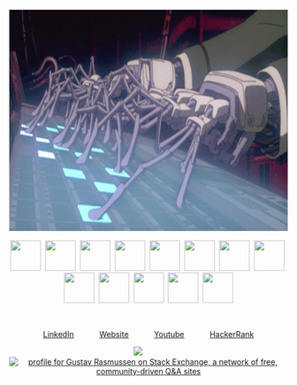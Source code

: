 
<p align="center">
  <img width="800" height="400" src="https://github.com/Gustav-Rasmussen/Gustav-Rasmussen/blob/master/ghost_in_a_shell.gif">
</p>

<p align="center">
<img height="55" width="55" src="https://cdn.jsdelivr.net/npm/simple-icons@v3/icons/python.svg" />&nbsp;
<img height="55" width="55" src="https://cdn.jsdelivr.net/npm/simple-icons@v3/icons/pandas.svg" />&nbsp;
<img height="55" width="55" src="https://cdn.jsdelivr.net/npm/simple-icons@3.7.0/icons/r.svg" />&nbsp;
<img height="55" width="55" src="https://cdn.jsdelivr.net/npm/simple-icons@v3/icons/amazonaws.svg" />&nbsp;
<img height="55" width="55" src="https://cdn.jsdelivr.net/npm/simple-icons@v3/icons/azuredevops.svg" />&nbsp;
<img height="55" width="55" src="https://cdn.jsdelivr.net/npm/simple-icons@3.7.0/icons/visualstudiocode.svg" />&nbsp;
<img height="55" width="55" src="https://cdn.jsdelivr.net/npm/simple-icons@3.7.0/icons/powershell.svg" />&nbsp;
<img height="55" width="55" src="https://cdn.jsdelivr.net/npm/simple-icons@v3/icons/apachespark.svg" />&nbsp;
<img height="55" width="55" src="https://cdn.jsdelivr.net/npm/simple-icons@v3/icons/linux.svg" />&nbsp;
<img height="55" width="55" src="https://cdn.jsdelivr.net/npm/simple-icons@v3/icons/mysql.svg" />&nbsp;
<img height="55" width="55" src="https://cdn.jsdelivr.net/npm/simple-icons@3.7.0/icons/sqlite.svg" />&nbsp;
<img height="55" width="55" src="https://cdn.jsdelivr.net/npm/simple-icons@3.7.0/icons/latex.svg" />&nbsp;
<img height="55" width="55" src="https://cdn.jsdelivr.net/npm/simple-icons@3.7.0/icons/html5.svg" />
</p></br>

<p align="center">
  <a href="https://www.linkedin.com/in/gustav-collin-rasmussen-700a192a/">LinkedIn</a>&ensp;&ensp;&ensp;&ensp;&ensp;&ensp;
  <a href="http://newthinktank.dk/">Website</a>&ensp;&ensp;&ensp;&ensp;&ensp;&ensp;
  <a href="https://www.youtube.com/channel/UCFdvrL3KjfK7X5UQqzv3qGQ?">Youtube</a>&ensp;&ensp;&ensp;&ensp;&ensp;&ensp;
  <a href="https://www.hackerrank.com/gcr84">HackerRank</a>
</p>

<p align="center">
  <img src="https://www.codewars.com/users/Gustav-Rasmussen/badges/large" />&nbsp;&ensp;&ensp;&ensp;&ensp;&ensp;
  <a href="https://stackexchange.com/users/10072351"><img src="https://stackexchange.com/users/flair/10072351.png?theme=dark" width="208" height="58" alt="profile for Gustav Rasmussen on Stack Exchange, a network of free, community-driven Q&amp;A sites" title="profile for Gustav Rasmussen on Stack Exchange, a network of free, community-driven Q&amp;A sites"></a>
</p>
